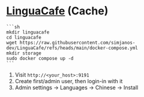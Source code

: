 # [LinguaCafe](https://github.com/simjanos-dev/LinguaCafe) (Cache)

````{tab} Docker compose [^1]
```sh
mkdir linguacafe
cd linguacafe
wget https://raw.githubusercontent.com/simjanos-dev/LinguaCafe/refs/heads/main/docker-compose.yml
mkdir storage
sudo docker compose up -d
```
````

1. Visit `http://<your_host>:9191`
2. Create first/admin user, then login-in with it
3. Admin settings → Languages → Chinese → Install

[^1]: [Updating to the latest version](https://github.com/simjanos-dev/LinguaCafe#updating-to-the-latest-version)
[^2]: [Importing dictionaries](https://github.com/simjanos-dev/LinguaCafe/wiki/2.-Setup#importing-dictionaries)